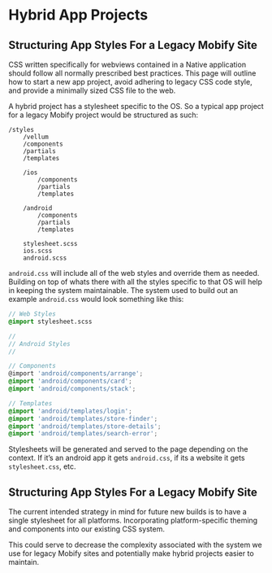 # Hybrid App Projects

## Structuring App Styles For a Legacy Mobify Site

CSS written specifically for webviews contained in a Native application should follow all normally prescribed best practices. This page will outline how to start a new app project, avoid adhering to legacy CSS code style, and provide a minimally sized CSS file to the web.

A hybrid project has a stylesheet specific to the OS. So a typical app project for a legacy Mobify project would be structured as such:

```
/styles
    /vellum
    /components
    /partials
    /templates

    /ios
        /components
        /partials
        /templates

    /android
        /components
        /partials
        /templates

    stylesheet.scss
    ios.scss
    android.scss
```

``android.css`` will include all of the web styles and override them as needed. Building on top of whats there with all the styles specific to that OS will help in keeping the system maintainable. The system used to build out an example ``android.css`` would look something like this:

```scss
// Web Styles
@import stylesheet.scss

//
// Android Styles
//

// Components
@import 'android/components/arrange';
@import 'android/components/card';
@import 'android/components/stack';

// Templates
@import 'android/templates/login';
@import 'android/templates/store-finder';
@import 'android/templates/store-details';
@import 'android/templates/search-error';
```

Stylesheets will be generated and served to the page depending on the context. If it’s an android app it gets ``android.css``, if its a website it gets ``stylesheet.css``, etc. 

## Structuring App Styles For a Legacy Mobify Site

The current intended strategy in mind for future new builds is to have a single stylesheet for all platforms. Incorporating platform-specific theming and components into our existing CSS system.

This could serve to decrease the complexity associated with the system we use for legacy Mobify sites and potentially make hybrid projects easier to maintain.